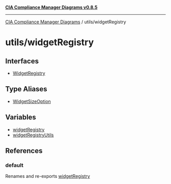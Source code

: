 [**CIA Compliance Manager Diagrams v0.8.5**](../../README.md)

***

[CIA Compliance Manager Diagrams](../../modules.md) / utils/widgetRegistry

# utils/widgetRegistry

## Interfaces

- [WidgetRegistry](interfaces/WidgetRegistry.md)

## Type Aliases

- [WidgetSizeOption](type-aliases/WidgetSizeOption.md)

## Variables

- [widgetRegistry](variables/widgetRegistry.md)
- [widgetRegistryUtils](variables/widgetRegistryUtils.md)

## References

### default

Renames and re-exports [widgetRegistry](variables/widgetRegistry.md)
